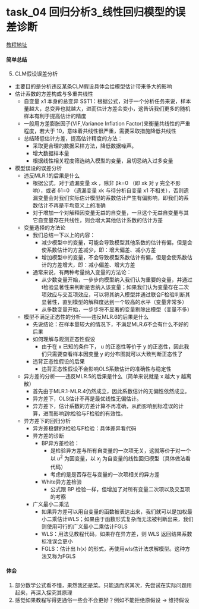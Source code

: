 # task_04 回归分析3_线性回归模型的误差诊断

[教程地址](https://github.com/Git-Model/Modeling-Universe/blob/main/Data%20Analysis%20and%20Statistical%20Modeling/task_04%20%E5%9B%9E%E5%BD%92%E5%88%86%E6%9E%903_%E7%BA%BF%E6%80%A7%E5%9B%9E%E5%BD%92%E6%A8%A1%E5%9E%8B%E7%9A%84%E8%AF%AF%E5%B7%AE%E8%AF%8A%E6%96%AD/%E5%9B%9E%E5%BD%923.ipynb)

#### 简单总结
5. CLM假设误差分析
  * 主要目的是分析违反某条CLM假设具体会给模型估计带来多大的影响
  * 估计系数的方差构成与多重共线性
    * 自变量 x1 本身的总变异 SST1：根据公式，对于一个分析任务来说，样本量越大，总变异也就越大，进而估计方差会变小，这告诉我们更多的随机样本有利于提高估计的精度
    * 一般用方差膨胀因子(VIF,Variance Inflation Factor)来衡量共线性的严重程度，若大于 10，意味着共线性很严重，需要采取措施降低共线性
    * 总结降低估计方差，提高估计精度的方法：
      * 采取更合理的数据采样方法，降低数据噪声。
      * 增大数据样本量
      * 根据线性相关程度筛选纳入模型的变量，且切忌纳入过多变量
  * 模型误设的误差分析
    * 违反MLR.1的后果是什么
      * 根据公式，对于遗漏变量 xk ，除非 βk=0 （即 xk 对 y 完全不影响），或者 δ1=0 （遗漏变量 xk 与待分析自变量 x1 不相关），否则遗漏变量会对我们实际估计模型的系数估计产生有偏影响，即我们的系数估计不再是平均意义上的准确
      * 对于增加一个对解释因变量无益的自变量，一旦这个无益自变量与其它自变量存在共线性，则会增大其他估计系数的估计方差
    * 变量选择的方法论
      * 我们总结一下以上的内容：
        * 减少模型中的变量，可能会导致模型其他系数的估计有偏，但是会使系数估计的方差减少，即：增大偏差、减小方差
        * 增加模型中的变量，不会导致模型系数估计有偏，但是会使系数估计的方差增大，即：减小偏差、增大方差
      * 通常来说，有两种考量纳入变量的方法论：
        * 从少数变量开始，一步步向模型纳入我们认为重要的变量，并通过t检验显著性来判断是否纳入该变量；如果我们认为变量存在二次项效应与交互项效应，可以将其纳入模型并通过联合F检验判断其显著性，直到模型的解释度达到一个较高的水平（变量非常多）
        * 从多数变量开始，一步步将不显著的变量剔除出模型（变量不多）
    * 模型不满足正态性的分析——违反MLR.6的后果是什么
      * 先说结论：在样本量较大的情况下，不满足MLR.6不会有什么不好的后果
      * 如何理解与观测正态性假设
        * 由于在 x 已知的条件下， u 的正态性等价于 y 的正态性，因此我们只需要查看样本因变量 y 的分布图就可以大致判断正态性了
      * 违背正态性假设的后果
        * 违背正态性假设不会影响OLS系数估计的准确性与稳定性
    * 异方差的分析——违反MLR.5的后果是什么（简单来说就是 x 越大 y 越离散）
      * 首先由于MLR.1-MLR.4仍然成立，因此系数估计的无偏性依然成立。
      * 异方差下，OLS估计不再是最优线性无偏估计。
      * 异方差下，估计系数的方差计算不再准确，从而影响到标准误的计算，进而影响到t检验与F检验的有效性。
    * 异方差下的回归分析
      * 异方差稳健的t检验与F检验：具体差异看代码
      * 异方差的诊断
        * BP异方差检验：
          * 是检验异方差与所有自变量的一次项无关，这就等价于对一个以 $u^2$ 为因变量，以 $x_j$ 为自变量的线性回归模型（具体做法看代码）
          * 考虑的是是否存在与变量的一次项相关的异方差
        * White异方差检验
          * 公式跟 BP 检验一样，但增加了对所有变量二次项以及交互项的考察
      * 广义最小二乘法
        * 如果异方差可以用自变量的函数被表达出来，我们就可以是加权最小二乘估计WLS；如果由于函数形式复杂而无法被判断出来，我们则使用可行的广义最小二乘估计FGLS
        * WLS：用法见教程代码，如果存在异方差，则 WLS 返回结果系数标准误会更小
        * FGLS：估计出 h(x) 的形式，再使用wls估计法求解模型。这种方法又称为FGLS
  

#### 体会

1. 部分数学公式看不懂，果然我还是菜。只能退而求其次，先尝试在实际问题用起来，再深入探究其原理
2. 感觉如果教程写得更通俗一些会不会更好？例如不能拒绝原假设 -> 维持假设

